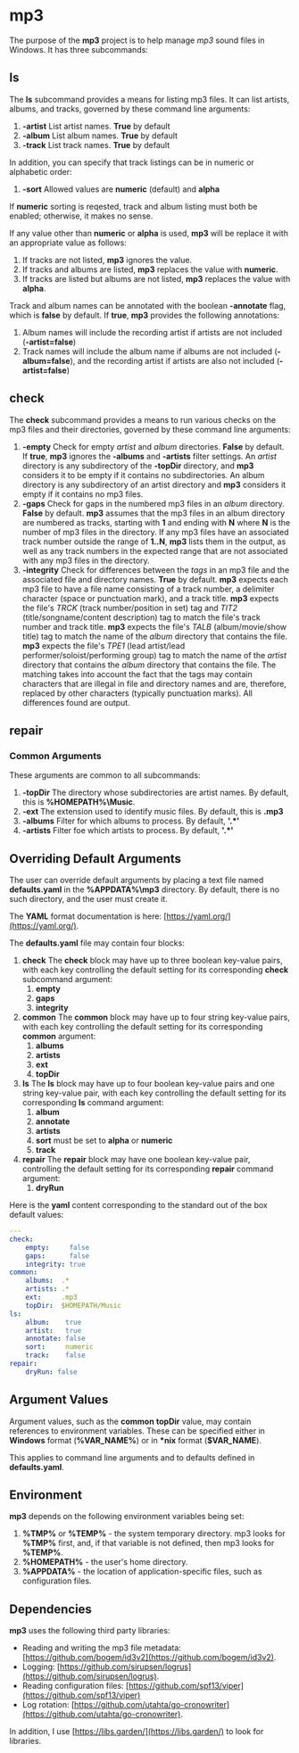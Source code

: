 # mp3

The purpose of the **mp3** project is to help manage _mp3_ sound files in
Windows. It has three subcommands:

## ls

The **ls** subcommand provides a means for listing mp3 files. It can list
artists, albums, and tracks, governed by these command line arguments:

1. **-artist** List artist names. **True** by default
2. **-album** List album names. **True** by default
3. **-track** List track names. **True** by default

In addition, you can specify that track listings can be in numeric or alphabetic
order:

1. **-sort** Allowed values are **numeric** (default) and **alpha**

If **numeric** sorting is reqested, track and album listing must both be
enabled; otherwise, it makes no sense.

If any value other than **numeric** or **alpha** is used, **mp3** will be
replace it with an appropriate value as follows:

1. If tracks are not listed, **mp3** ignores the value.
2. If tracks and albums are listed, **mp3** replaces the value with **numeric**.
3. If tracks are listed but albums are not listed, **mp3** replaces the value
   with **alpha**.

Track and album names can be annotated with the boolean **-annotate** flag,
which is **false** by default. If **true**, **mp3** provides the following
annotations:

1. Album names will include the recording artist if artists are not included
   (**-artist=false**)
2. Track names will include the album name if albums are not included
   (**-album=false**), and the recording artist if artists are also not included
   (**-artist=false**)

## check

The **check** subcommand provides a means to run various checks on the mp3 files
and their directories, governed by these command line arguments:

1. **-empty** Check for empty _artist_ and _album_ directories. **False** by
   default. If **true**, **mp3** ignores the **-albums** and **-artists** filter
   settings. An _artist_ directory is any subdirectory of the **-topDir**
   directory, and **mp3** considers it to be empty if it contains no
   subdirectories. An album directory is any subdirectory of an artist directory
   and **mp3** considers it empty if it contains no mp3 files.
2. **-gaps** Check for gaps in the numbered mp3 files in an _album_ directory.
   **False** by default. **mp3** assumes that the mp3 files in an album
   directory are numbered as tracks, starting with **1** and ending with **N**
   where **N** is the number of mp3 files in the directory. If any mp3 files
   have an associated track number outside the range of **1..N**, **mp3** lists
   them in the output, as well as any track numbers in the expected range that
   are not associated with any mp3 files in the directory.
3. **-integrity** Check for differences between the _tags_ in an mp3 file and
   the associated file and directory names. **True** by default. **mp3** expects
   each mp3 file to have a file name consisting of a track number, a delimiter
   character (space or punctuation mark), and a track title. **mp3** expects the
   file's _TRCK_ (track number/position in set) tag and _TIT2_
   (title/songname/content description) tag to match the file's track number and
   track title. **mp3** expects the file's _TALB_ (album/movie/show title) tag
   to match the name of the _album_ directory that contains the file. **mp3**
   expects the file's _TPE1_ (lead artist/lead performer/soloist/performing
   group) tag to match the name of the _artist_ directory that contains the
   _album_ directory that contains the file. The matching takes into account the
   fact that the tags may contain characters that are illegal in file and
   directory names and are, therefore, replaced by other characters (typically
   punctuation marks). All differences found are output.

## repair

### Common Arguments

These arguments are common to all subcommands:

1. **-topDir** The directory whose subdirectories are artist names. By default,
   this is **%HOMEPATH%\Music**.
2. **-ext** The extension used to identify music files. By default, this is
   **.mp3**
3. **-albums** Filter for which albums to process. By default, **'.*'**
4. **-artists** Filter foe which artists to process. By default, **'.*'**

## Overriding Default Arguments

The user can override default arguments by placing a text file named
**defaults.yaml** in the **%APPDATA%\mp3** directory. By default, there is no
such directory, and the user must create it.

The **YAML** format documentation is here: [https://yaml.org/](https://yaml.org/).

The **defaults.yaml** file may contain four blocks:

1. **check** The **check** block may have up to three boolean key-value pairs,
   with each key controlling the default setting for its corresponding **check**
   subcommand argument:
   1. **empty**
   1. **gaps**
   1. **integrity**
1. **common** The **common** block may have up to four string key-value pairs,
   with each key controlling the default setting for its corresponding
   **common** argument:
   1. **albums**
   1. **artists**
   1. **ext**
   1. **topDir**
1. **ls** The **ls** block may have up to four boolean key-value pairs and one
   string key-value pair, with each key controlling the default setting for its
   corresponding **ls** command argument:
   1. **album**
   1. **annotate**
   1. **artists**
   1. **sort** must be set to **alpha** or **numeric**
   1. **track**
1. **repair** The **repair** block may have one boolean key-value pair,
   controlling the default setting for its corresponding **repair** command
   argument:
   1. **dryRun**

Here is the **yaml** content corresponding to the standard out of the box
default values:

```yaml
---
check:
    empty:     false
    gaps:      false
    integrity: true
common:
    albums:  .*
    artists: .* 
    ext:     .mp3
    topDir:  $HOMEPATH/Music
ls:
    album:    true
    artist:   true
    annotate: false
    sort:     numeric
    track:    false
repair:
    dryRun: false
```

## Argument Values

Argument values, such as the **common** **topDir** value, may contain references
to environment variables. These can be specified either in **Windows** format
(**%VAR_NAME%**) or in **\*nix** format (**$VAR_NAME**).

This applies to command line arguments and to defaults defined in
**defaults.yaml**.

## Environment

**mp3** depends on the following environment variables being set:

1. **%TMP%** or **%TEMP%** - the system temporary directory. mp3 looks for
   **%TMP%** first, and, if that variable is not defined, then mp3 looks for
   **%TEMP%**.
1. **%HOMEPATH%** - the user's home directory.
1. **%APPDATA%** - the location of application-specific files, such as
   configuration files.

## Dependencies

**mp3** uses the following third party libraries:

* Reading and writing the mp3 file metadata:
  [https://github.com/bogem/id3v2](https://github.com/bogem/id3v2).
* Logging:
  [https://github.com/sirupsen/logrus](https://github.com/sirupsen/logrus).
* Reading configuration files:
  [https://github.com/spf13/viper](https://github.com/spf13/viper)
* Log rotation:
  [https://github.com/utahta/go-cronowriter](https://github.com/utahta/go-cronowriter).

In addition, I use [https://libs.garden/](https://libs.garden/) to look for
libraries.
